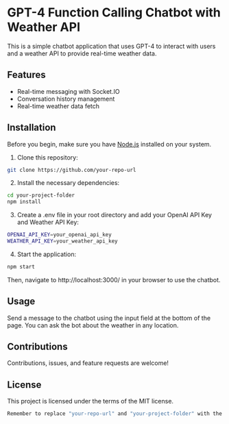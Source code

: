 # GPT-4 Function Calling Chatbot with Weather API

This is a simple chatbot application that uses GPT-4 to interact with users and a weather API to provide real-time weather data. 

## Features
- Real-time messaging with Socket.IO
- Conversation history management
- Real-time weather data fetch

## Installation

Before you begin, make sure you have [Node.js](https://nodejs.org/en/download/) installed on your system.

1. Clone this repository: 

```bash
git clone https://github.com/your-repo-url
```

2. Install the necessary dependencies:

```bash
cd your-project-folder
npm install
```

3. Create a .env file in your root directory and add your OpenAI API Key and Weather API Key:

```bash
OPENAI_API_KEY=your_openai_api_key
WEATHER_API_KEY=your_weather_api_key
```

4. Start the application:

```bash
npm start
```

Then, navigate to http://localhost:3000/ in your browser to use the chatbot.

## Usage
Send a message to the chatbot using the input field at the bottom of the page.
You can ask the bot about the weather in any location.

## Contributions
Contributions, issues, and feature requests are welcome!

## License
This project is licensed under the terms of the MIT license.

```bash
Remember to replace "your-repo-url" and "your-project-folder" with the URL of your repository and the name of your project's folder, respectively.
```